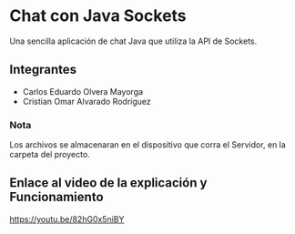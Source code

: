 # Chat con Java Sockets
Una sencilla aplicación de chat Java que utiliza la API de Sockets.

## Integrantes
- Carlos Eduardo Olvera Mayorga
- Cristian Omar Alvarado Rodríguez

### Nota
Los archivos se almacenaran en el dispositivo que corra el Servidor, en la carpeta del proyecto.

## Enlace al video de la explicación y Funcionamiento
https://youtu.be/82hG0x5niBY